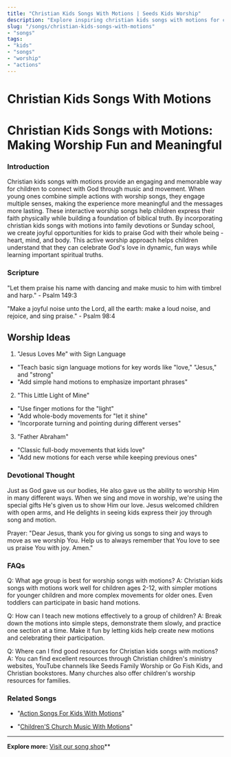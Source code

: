 ```yaml
---
title: "Christian Kids Songs With Motions | Seeds Kids Worship"
description: "Explore inspiring christian kids songs with motions for children's worship and faith development. Biblical music resources for families and ministry."
slug: "/songs/christian-kids-songs-with-motions"
- "songs"
tags:
- "kids"
- "songs"
- "worship"
- "actions"
---
```


# Christian Kids Songs With Motions

# Christian Kids Songs with Motions: Making Worship Fun and Meaningful

### Introduction
Christian kids songs with motions provide an engaging and memorable way for children to connect with God through music and movement. When young ones combine simple actions with worship songs, they engage multiple senses, making the experience more meaningful and the messages more lasting. These interactive worship songs help children express their faith physically while building a foundation of biblical truth. By incorporating christian kids songs with motions into family devotions or Sunday school, we create joyful opportunities for kids to praise God with their whole being - heart, mind, and body. This active worship approach helps children understand that they can celebrate God's love in dynamic, fun ways while learning important spiritual truths.

### Scripture
"Let them praise his name with dancing and make music to him with timbrel and harp." - Psalm 149:3

"Make a joyful noise unto the Lord, all the earth: make a loud noise, and rejoice, and sing praise." - Psalm 98:4

## Worship Ideas
1. "Jesus Loves Me" with Sign Language
- "Teach basic sign language motions for key words like "love," "Jesus," and "strong"
- "Add simple hand motions to emphasize important phrases"

2. "This Little Light of Mine"
- "Use finger motions for the "light"
- "Add whole-body movements for "let it shine"
- "Incorporate turning and pointing during different verses"

3. "Father Abraham"
- "Classic full-body movements that kids love"
- "Add new motions for each verse while keeping previous ones"

### Devotional Thought
Just as God gave us our bodies, He also gave us the ability to worship Him in many different ways. When we sing and move in worship, we're using the special gifts He's given us to show Him our love. Jesus welcomed children with open arms, and He delights in seeing kids express their joy through song and motion.

Prayer: "Dear Jesus, thank you for giving us songs to sing and ways to move as we worship You. Help us to always remember that You love to see us praise You with joy. Amen."

### FAQs
Q: What age group is best for worship songs with motions?
A: Christian kids songs with motions work well for children ages 2-12, with simpler motions for younger children and more complex movements for older ones. Even toddlers can participate in basic hand motions.

Q: How can I teach new motions effectively to a group of children?
A: Break down the motions into simple steps, demonstrate them slowly, and practice one section at a time. Make it fun by letting kids help create new motions and celebrating their participation.

Q: Where can I find good resources for Christian kids songs with motions?
A: You can find excellent resources through Christian children's ministry websites, YouTube channels like Seeds Family Worship or Go Fish Kids, and Christian bookstores. Many churches also offer children's worship resources for families.

### Related Songs

- "[Action Songs For Kids With Motions](/songs/action-songs-for-kids-with-motions/)"

- "[Children'S Church Music With Motions](/songs/children-s-church-music-with-motions/)"

---

**Explore more:** [Visit our song shop](https://seedskidsworship.com/shop)**

<!-- Schema Markup -->
<script type="application/ld+json">
{
  "@context": "https://schema.org",
  "@type": "MusicRecording",
  "name": "Christian Kids Songs With Motions",
  "byArtist": {
    "@type": "MusicGroup",
    "name": "Seeds Kids Worship"
  },
  "isFamilyFriendly": true,
  "url": "https://seedskidsworship.com/songs/christian-kids-songs-with-motions/"
}
</script>